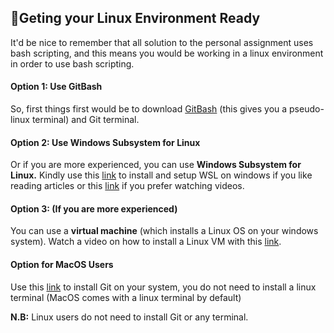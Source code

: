 ## 🌟Geting your Linux Environment Ready
It'd be nice to remember that all solution to the personal assignment uses bash scripting, and this means you would be working in a linux environment in order to use bash scripting.

#### Option 1: Use GitBash
So, first things first would be to download [GitBash](https://www.youtube.com/watch?v=USZqL4QDXjU) (this gives you a pseudo-linux terminal) and Git terminal.

#### Option 2: Use Windows Subsystem for Linux

Or if you are more experienced, you can use **Windows Subsystem for Linux.** Kindly use this [link](https://learn.microsoft.com/en-us/windows/wsl/install) to install and setup WSL on windows if you like reading articles or this [link](https://www.youtube.com/watch?v=cJWhyycbPyA) if you prefer watching videos. 

#### Option 3: (If you are more experienced)
You can use a **virtual machine** (which installs a Linux OS on your windows system). Watch a video on how to install a Linux VM with this [link](https://www.youtube.com/watch?v=DhVjgI57Ino).

#### Option for MacOS Users 
Use this [link](https://www.youtube.com/watch?v=Mf3l8z6oxQ0) to install Git on your system, you do not need to install a linux terminal (MacOS comes with a linux terminal by default)


**N.B:** Linux users do not need to install Git or any terminal. 
